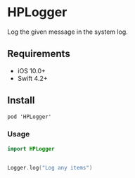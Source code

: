 HPLogger
===

Log the given message in the system log.


Requirements
----

* iOS 10.0+
* Swift 4.2+

Install
---

```
pod 'HPLogger'
```

### Usage

```swift
import HPLogger


Logger.log("Log any items")
```

